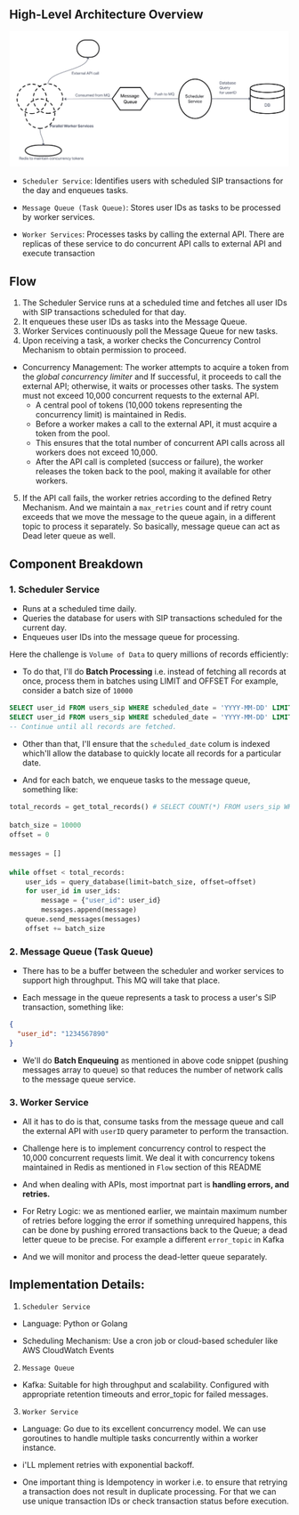 ## High-Level Architecture Overview


![DESIGN](./memorang.png)

* `Scheduler Service`: Identifies users with scheduled SIP transactions for the day and enqueues tasks.

* `Message Queue (Task Queue)`: Stores user IDs as tasks to be processed by worker services.

* `Worker Services`: Processes tasks by calling the external API. There are replicas of these service to do concurrent API calls to external API and execute transaction

## Flow

1. The Scheduler Service runs at a scheduled time and fetches all user IDs with SIP transactions scheduled for that day.
2. It enqueues these user IDs as tasks into the Message Queue.
3. Worker Services continuously poll the Message Queue for new tasks.
4. Upon receiving a task, a worker checks the Concurrency Control Mechanism to obtain permission to proceed.
* Concurrency Management:
  The worker attempts to acquire a token from the *global concurrency limiter* and If successful, it proceeds to call the external API; otherwise, it waits or processes other tasks. The system must not exceed 10,000 concurrent requests to the external API.
  - A central pool of tokens (10,000 tokens representing the concurrency limit) is maintained in Redis.
  - Before a worker makes a call to the external API, it must acquire a token from the pool.
  - This ensures that the total number of concurrent API calls across all workers does not exceed 10,000.
  - After the API call is completed (success or failure), the worker releases the token back to the pool, making it available for other workers.

5. If the API call fails, the worker retries according to the defined Retry Mechanism.
And we maintain a `max_retries` count and if retry count exceeds that we move the message to the queue again, in a different topic to process it separately. So basically, message queue can act as Dead leter queue as well.


## Component Breakdown

### 1. Scheduler Service

* Runs at a scheduled time daily.
* Queries the database for users with SIP transactions scheduled for the current day.
* Enqueues user IDs into the message queue for processing.

Here the challenge is `Volume of Data` to query millions of records efficiently:

* To do that, I'll do **Batch Processing** i.e. instead of fetching all records at once, process them in batches using LIMIT and OFFSET 
For example, consider a batch size of `10000`

```sql
SELECT user_id FROM users_sip WHERE scheduled_date = 'YYYY-MM-DD' LIMIT 10000 OFFSET 0;
SELECT user_id FROM users_sip WHERE scheduled_date = 'YYYY-MM-DD' LIMIT 10000 OFFSET 10000;
-- Continue until all records are fetched.
```

* Other than that, I'll ensure that the `scheduled_date` colum  is indexed which'll allow the database to quickly locate all records for a particular date. 

* And for each batch, we enqueue tasks to the message queue, something like:
```python
total_records = get_total_records() # SELECT COUNT(*) FROM users_sip WHERE scheduled_date = 'YYYY-MM-DD'

batch_size = 10000
offset = 0

messages = []

while offset < total_records:
    user_ids = query_database(limit=batch_size, offset=offset)
    for user_id in user_ids:
        message = {"user_id": user_id}
        messages.append(message)
    queue.send_messages(messages)
    offset += batch_size
```

### 2. Message Queue (Task Queue)

* There has to be a buffer between the scheduler and worker services to support high throughput. This MQ will take that place.

* Each message in the queue represents a task to process a user's SIP transaction, something like:
```json
{
  "user_id": "1234567890"
}
```
* We'll do **Batch Enqueuing** as mentioned in above code snippet (pushing messages array to queue) so that reduces the number of network calls to the message queue service.

###  3. Worker Service

* All it has to do is that, consume tasks from the message queue and call the external API with `userID` query parameter to perform the transaction.

* Challenge here is to implement concurrency control to respect the 10,000 concurrent requests limit. We deal it with concurrency tokens maintained in Redis as mentioned in `Flow` section of this README

* And when dealing with APIs, most importnat part is **handling errors, and retries.**

* For Retry Logic: we as mentioned earlier, we maintain maximum number of retries before logging the error if something unrequired happens, this can be done by pushing errored transactions back to the Queue; a dead letter queue to be precise. For example a different `error_topic` in Kafka

* And we will monitor and process the dead-letter queue separately.











## Implementation Details:

1. `Scheduler Service`

* Language: Python or Golang

* Scheduling Mechanism: Use a cron job or cloud-based scheduler like AWS CloudWatch Events



2. `Message Queue` 

* Kafka: Suitable for high throughput and scalability.
Configured with appropriate retention timeouts and error_topic for failed messages.

3. `Worker Service`

* Language: Go due to its excellent concurrency model. We can use goroutines to handle multiple tasks concurrently within a worker instance. 

* i'LL mplement retries with exponential backoff.

* One important thing is Idempotency in worker i.e. to ensure that retrying a transaction does not result in duplicate processing.
For that we can use unique transaction IDs or check transaction status before execution.





